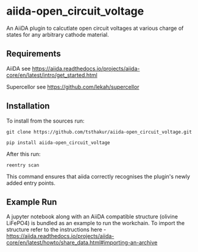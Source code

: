 # aiida-open_circuit_voltage
An AiiDA plugin to calcutlate open circuit voltages at various charge of states for any arbitrary cathode material.

## Requirements
AiiDA see https://aiida.readthedocs.io/projects/aiida-core/en/latest/intro/get_started.html

Supercellor see https://github.com/lekah/supercellor

## Installation
To install from the sources run:
```
git clone https://github.com/tsthakur/aiida-open_circuit_voltage.git

pip install aiida-open_circuit_voltage
```

After this run:
```
reentry scan 
```
This command ensures that aiida correctly recognises the plugin's newly added entry points.

## Example Run
A jupyter notebook along with an AiiDA compatible structure (olivine LiFePO4) is bundled as an example to run the workchain. 
To import the structure refer to the instructions here - https://aiida.readthedocs.io/projects/aiida-core/en/latest/howto/share_data.html#importing-an-archive
